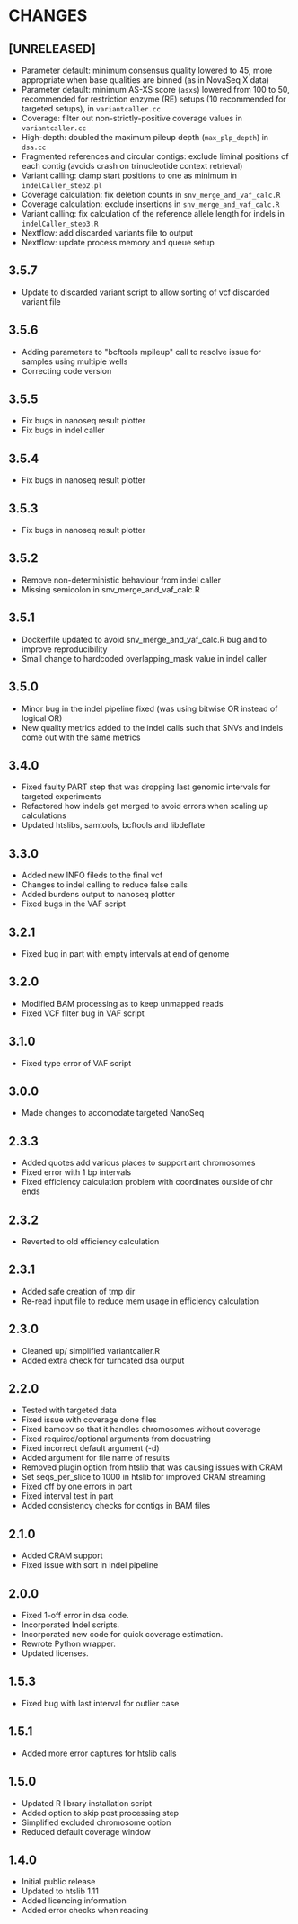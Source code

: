 # CHANGES

## [UNRELEASED]

* Parameter default: minimum consensus quality lowered to 45, more appropriate when base qualities are binned (as in NovaSeq X data)
* Parameter default: minimum AS-XS score (`asxs`) lowered from 100 to 50, recommended for restriction enzyme (RE) setups (10 recommended for targeted setups), in `variantcaller.cc`
* Coverage: filter out non-strictly-positive coverage values in `variantcaller.cc`
* High-depth: doubled the maximum pileup depth (`max_plp_depth`) in `dsa.cc`
* Fragmented references and circular contigs: exclude liminal positions of each contig (avoids crash on trinucleotide context retrieval)
* Variant calling: clamp start positions to one as minimum in `indelCaller_step2.pl`
* Coverage calculation: fix deletion counts in `snv_merge_and_vaf_calc.R`
* Coverage calculation: exclude insertions in `snv_merge_and_vaf_calc.R`
* Variant calling: fix calculation of the reference allele length for indels in `indelCaller_step3.R`
* Nextflow: add discarded variants file to output
* Nextflow: update process memory and queue setup

## 3.5.7

* Update to discarded variant script to allow sorting of vcf discarded variant file

## 3.5.6

* Adding parameters to "bcftools mpileup" call to resolve issue for samples using multiple wells
* Correcting code version

## 3.5.5

* Fix bugs in nanoseq result plotter
* Fix bugs in indel caller

## 3.5.4

* Fix bugs in nanoseq result plotter

## 3.5.3

* Fix bugs in nanoseq result plotter

## 3.5.2

* Remove non-deterministic behaviour from indel caller
* Missing semicolon in snv_merge_and_vaf_calc.R

## 3.5.1

* Dockerfile updated to avoid snv_merge_and_vaf_calc.R bug and to improve reproducibility
* Small change to hardcoded overlapping_mask value in indel caller

## 3.5.0

* Minor bug in the indel pipeline fixed (was using bitwise OR instead of logical OR)
* New quality metrics added to the indel calls such that SNVs and indels come out with the same metrics

## 3.4.0

* Fixed faulty PART step that was dropping last genomic intervals for targeted experiments
* Refactored how indels get merged to avoid errors when scaling up calculations
* Updated htslibs, samtools, bcftools and libdeflate

## 3.3.0

* Added new INFO fileds to the final vcf
* Changes to indel calling to reduce false calls
* Added burdens output to nanoseq plotter
* Fixed bugs in the VAF script

## 3.2.1

* Fixed bug in part with empty intervals at end of genome

## 3.2.0

* Modified BAM processing as to keep unmapped reads
* Fixed VCF filter bug in VAF script

## 3.1.0

* Fixed type error of VAF script

## 3.0.0

* Made changes to accomodate targeted NanoSeq

## 2.3.3

* Added quotes add various places to support ant chromosomes
* Fixed error with 1 bp intervals
* Fixed efficiency calculation problem with coordinates outside of chr ends

## 2.3.2

* Reverted to old efficiency calculation

## 2.3.1

* Added safe creation of tmp dir
* Re-read input file to reduce mem usage in efficiency calculation

## 2.3.0

* Cleaned up/ simplified variantcaller.R
* Added extra check for turncated dsa output

## 2.2.0

* Tested with targeted data
* Fixed issue with coverage done files
* Fixed bamcov so that it handles chromosomes without coverage
* Fixed required/optional arguments from docustring
* Fixed incorrect default argument (-d)
* Added argument for file name of results
* Removed plugin option from htslib that was causing issues with CRAM
* Set seqs_per_slice to 1000 in htslib for improved CRAM streaming
* Fixed off by one errors in part
* Fixed interval test in part
* Added consistency checks for contigs in BAM files

## 2.1.0

* Added CRAM support
* Fixed issue with sort in indel pipeline

## 2.0.0

* Fixed 1-off error in dsa code.
* Incorporated Indel scripts.
* Incorporated new code for quick coverage estimation.
* Rewrote Python wrapper.
* Updated licenses.

## 1.5.3

* Fixed bug with last interval for outlier case

## 1.5.1

* Added more error captures for htslib calls

## 1.5.0

* Updated R library installation script
* Added option to skip post processing step
* Simplified excluded chromosome option
* Reduced default coverage window

## 1.4.0

* Initial public release
* Updated to htslib 1.11
* Added licencing information
* Added error checks when reading

